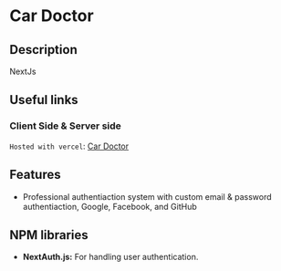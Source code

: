 # Car Doctor
## Description
NextJs
## Useful links
### Client Side & Server side
`Hosted with vercel`: [Car Doctor](https://car-doctor-nextjs-rho.vercel.app/)
## Features
<ul>
<li>Professional authentiaction system with custom email & password authentiaction, Google, Facebook, and GitHub</li>
</ul>

## NPM libraries
<ul>
<li><b>NextAuth.js:</b> For handling user authentication.</li>
</ul>

